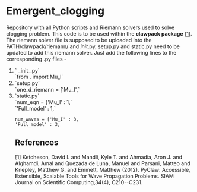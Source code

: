 # Emergent_clogging
Repository with all Python scripts and Riemann solvers used to solve clogging problem. This code is to be used within the **clawpack package** [[1]](#1).
The riemann solver file is supposed to be uploaded into the PATH/clawpack/riemann/ and _init_.py, setup.py and static.py need to be updated to add this riemann solver. Just add the following lines to the corresponding .py files - <br><ol>
<li>` _init_.py` <br>
`from . import Mu_I` <br>

<li> `setup.py` <br> 
`one_d_riemann = ['Mu_I',`<br>
                  
                  
<li> `static.py` <br>
`num_eqn = {'Mu_I' : 1,` <br>
        `'Full_model' : 1,` <br>
        
`num_waves = {'Mu_I' : 3,`<br>
        `'Full_model' : 3,`<br>
        

## References
<a id="1">[1]</a> 
Ketcheson, David I. and Mandli, Kyle T. and Ahmadia, Aron J. and Alghamdi, Amal and Quezada de Luna, Manuel and Parsani, Matteo and Knepley, Matthew G. and Emmett, Matthew (2012). 
PyClaw: Accessible, Extensible, Scalable Tools for Wave Propagation Problems. 
SIAM Journal on Scientific Computing,34(4), C210--C231.
